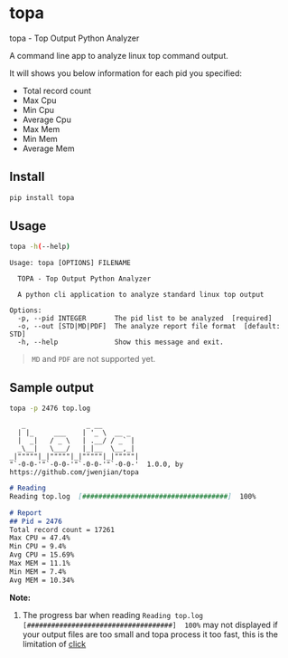 # topa

topa - Top Output Python Analyzer

A command line app to analyze linux top command output.

It will shows you below information for each pid you specified:

- Total record count 
- Max Cpu
- Min Cpu
- Average Cpu
- Max Mem
- Min Mem
- Average Mem

## Install

```bash
pip install topa
```

## Usage

```bash
topa -h(--help)
```

```
Usage: topa [OPTIONS] FILENAME

  TOPA - Top Output Python Analyzer

  A python cli application to analyze standard linux top output

Options:
  -p, --pid INTEGER       The pid list to be analyzed  [required]
  -o, --out [STD|MD|PDF]  The analyze report file format  [default: STD]
  -h, --help              Show this message and exit.

```

> `MD` and `PDF` are not supported yet. 

## Sample output

```bash
topa -p 2476 top.log
```

```
   _               _ __
  | |_     ___    | '_ \  __ _
  |  _|   / _ \   | .__/ / _` |
  _\__|   \___/   |_|__  \__,_|
_|"""""|_|"""""|_|"""""|_|"""""|
"`-0-0-'"`-0-0-'"`-0-0-'"`-0-0-'  1.0.0, by https://github.com/jwenjian/topa
```
```markdown
# Reading
Reading top.log  [####################################]  100%

# Report
## Pid = 2476
Total record count = 17261
Max CPU = 47.4%
Min CPU = 9.4%
Avg CPU = 15.69%
Max MEM = 11.1%
Min MEM = 7.4%
Avg MEM = 10.34%
```

**Note:**
1. The progress bar when reading `Reading top.log  [####################################]  100%` may not displayed if your output files are too small and topa process it too fast, this is the limitation of [click](https://click.palletsprojects.com/en/7.x/api/#utilities)
